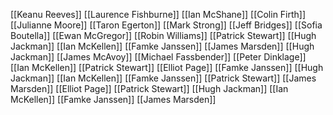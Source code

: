 [[Keanu Reeves]]
[[Laurence Fishburne]]
[[Ian McShane]]
[[Colin Firth]]
[[Julianne Moore]]
[[Taron Egerton]]
[[Mark Strong]]
[[Jeff Bridges]]
[[Sofia Boutella]]
[[Ewan McGregor]]
[[Robin Williams]]
[[Patrick Stewart]]
[[Hugh Jackman]]
[[Ian McKellen]]
[[Famke Janssen]]
[[James Marsden]]
[[Hugh Jackman]]
[[James McAvoy]]
[[Michael Fassbender]]
[[Peter Dinklage]]
[[Ian McKellen]]
[[Patrick Stewart]]
[[Elliot Page]]
[[Famke Janssen]]
[[Hugh Jackman]]
[[Ian McKellen]]
[[Famke Janssen]]
[[Patrick Stewart]]
[[James Marsden]]
[[Elliot Page]]
[[Patrick Stewart]]
[[Hugh Jackman]]
[[Ian McKellen]]
[[Famke Janssen]]
[[James Marsden]]
